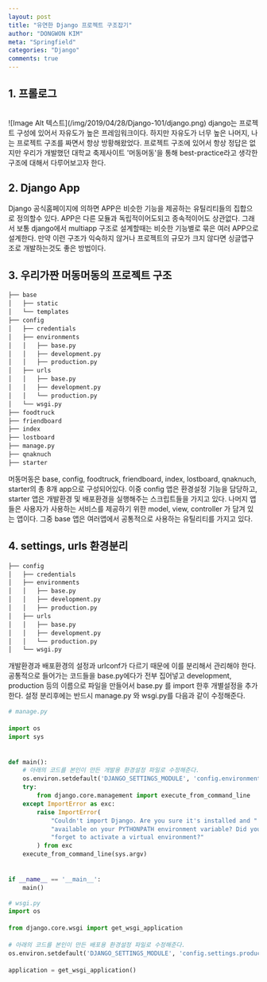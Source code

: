 ```yaml
---
layout: post
title: "유연한 Django 프로젝트 구조잡기"
author: "DONGWON KIM"
meta: "Springfield"
categories: "Django"
comments: true
---
```


## 1. 프롤로그 
<br/> 
![Image Alt 텍스트](/img/2019/04/28/Django-101/django.png)
django는 프로젝트 구성에 있어서 자유도가 높은 프레임워크이다. 하지만 자유도가 너무 높은 나머지, 나는 프로젝트 구조를 짜면서 항상 방황해왔었다.
프로젝트 구조에 있어서 항상 정답은 없지만 우리가 개발했던 대학교 축제사이트 '머동머동'을 통해 best-practice라고 생각한 구조에 대해서 다루어보고자 한다.

## 2. Django App
Django 공식홈페이지에 의하면 APP은 비슷한 기능을 제공하는 유틸리티들의 집합으로 정의할수 있다. APP은 다른 모듈과 독립적이어도되고 종속적이어도 상관없다. 그래서 보통 django에서 multiapp 구조로 설계할때는 비슷한 기능별로 묶은 여러 APP으로 설계한다. 만약 이런 구조가 익숙하지 않거나 프로젝트의 규모가 크지 않다면 싱글앱구조로 개발하는것도 좋은 방법이다. 

## 3. 우리가짠 머동머동의 프로젝트 구조
```bash
├── base
│   ├── static
│   └── templates
├── config
│   ├── credentials
│   ├── environments
│   │   ├── base.py
│   │   ├── development.py
│   │   ├── production.py
│   ├── urls
│   │   ├── base.py
│   │   ├── development.py
│   │   └── production.py
│   └── wsgi.py
├── foodtruck
├── friendboard
├── index
├── lostboard
├── manage.py
├── qnaknuch
├── starter
```

머동머동은 base, config, foodtruck, friendboard, index, lostboard, qnaknuch, starter의 총 8개 app으로 구성되어있다. 이중 config 앱은 환경설정 기능을 담당하고, starter 앱은 개발환경 및 배포환경을 실행해주는 스크립트들을 가지고 있다. 
나머지 앱들은 사용자가 사용하는 서비스를 제공하기 위한 model, view, controller 가 담겨 있는 앱이다. 그중 base 앱은 여러앱에서 공통적으로 사용하는 유틸리티를 가지고 있다.

## 4. settings, urls 환경분리
```bash
├── config
│   ├── credentials
│   ├── environments
│   │   ├── base.py
│   │   ├── development.py
│   │   ├── production.py
│   ├── urls
│   │   ├── base.py
│   │   ├── development.py
│   │   └── production.py
│   └── wsgi.py
```

개발환경과 배포환경의 설정과 urlconf가 다르기 때문에 이를 분리해서 관리해야 한다.
공통적으로 들어가는 코드들을 base.py에다가 전부 집어넣고 development, production 등의 이름으로 파일을 만들어서 base.py 를 import 한후 개별설정을 추가한다. 설정 분리후에는 반드시 manage.py 와 wsgi.py를 다음과 같이 수정해준다.

```python
# manage.py

import os
import sys


def main():
    # 아래의 코드를 본인이 만든 개발용 환경설정 파일로 수정해준다.
    os.environ.setdefault('DJANGO_SETTINGS_MODULE', 'config.environments.development')
    try:
        from django.core.management import execute_from_command_line
    except ImportError as exc:
        raise ImportError(
            "Couldn't import Django. Are you sure it's installed and "
            "available on your PYTHONPATH environment variable? Did you "
            "forget to activate a virtual environment?"
        ) from exc
    execute_from_command_line(sys.argv)


if __name__ == '__main__':
    main()

```

```python
# wsgi.py
import os

from django.core.wsgi import get_wsgi_application

# 아래의 코드를 본인이 만든 배포용 환경설정 파일로 수정해준다.
os.environ.setdefault('DJANGO_SETTINGS_MODULE', 'config.settings.production')

application = get_wsgi_application()


```